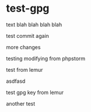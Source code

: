 # test-gpg

text blah blah blah blah

test commit again

more changes

testing modifying from phpstorm

test from lemur

asdfasd

test gpg key from lemur

another test
